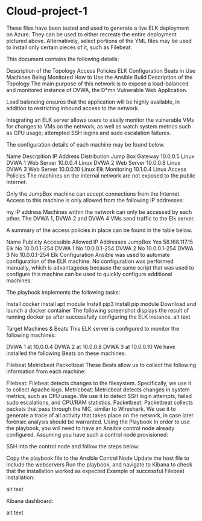 # Cloud-project-1
These files have been tested and used to generate a live ELK deployment on Azure. They can be used to either recreate the entire deployment pictured above. Alternatively, select portions of the YML files may be used to install only certain pieces of it, such as Filebeat.

This document contains the following details:

Description of the Topology
Access Policies
ELK Configuration
Beats in Use
Machines Being Monitored
How to Use the Ansible Build
Description of the Topology
The main purpose of this network is to expose a load-balanced and monitored instance of DVWA, the D*mn Vulnerable Web Application.

Load balancing ensures that the application will be highly available, in addition to restricting inbound access to the network.

Integrating an ELK server allows users to easily monitor the vulnerable VMs for changes to VMs on the network, as well as watch system metrics such as CPU usage; attempted SSH logins and sudo escalation failures.

The configuration details of each machine may be found below.

Name	Descrpition	IP Address	Distribution
Jump Box	Gateway	10.0.0.5	Linux
DVWA 1	Web Server	10.0.0.4	Linux
DVWA 2	Web Server	10.0.0.8	Linux
DVWA 3	Web Server	10.0.0.10	Linux
Elk	Monitoring	10.1.0.4	Linux
Access Policies
The machines on the internal network are not exposed to the public Internet.

Only the JumpBox machine can accept connections from the Internet. Access to this machine is only allowed from the following IP addresses:

my IP address
Machines within the network can only be accessed by each other. The DVWA 1, DVWA 2 and DVWA 4 VMs send traffic to the Elk server.

A summary of the access policies in place can be found in the table below.

Name	Publicly Accessible	Allowed IP Addresses
JumpBox	Yes	58.168.117.15
Elk	No	10.0.0.1-254
DVWA 1	No	10.0.0.1-254
DVWA 2	No	10.0.0.1-254
DVWA 3	No	10.0.0.1-254
Elk Configuration
Ansible was used to automate configuration of the ELK machine. No configuration was performed manually, which is advantageous because the same script that was used to configure this machine can be used to quickly configure additional machines.

The playbook implements the following tasks:

Install docker
Install apt module
Install pip3
Install pip module
Download and launch a docker container
The following screenshot displays the result of running docker ps after successfully configuring the ELK instance. alt text

Target Machines & Beats
This ELK server is configured to monitor the following machines:

DVWA 1 at 10.0.0.4
DVWA 2 at 10.0.0.8
DVWA 3 at 10.0.0.10
We have installed the following Beats on these machines:

Filebeat
Metricbeat
Packetbeat
These Beats allow us to collect the following information from each machine:

Filebeat: Filebeat detects changes to the filesystem. Specifically, we use it to collect Apache logs.
Metricbeat: Metricbeat detects changes in system metrics, such as CPU usage. We use it to detect SSH login attempts, failed sudo escalations, and CPU/RAM statistics.
Packetbeat: Packetbeat collects packets that pass through the NIC, similar to Wireshark. We use it to generate a trace of all activity that takes place on the network, in case later forensic analysis should be warranted.
Using the Playbook
In order to use the playbook, you will need to have an Ansible control node already configured. Assuming you have such a control node provisioned:

SSH into the control node and follow the steps below:

Copy the playbook file to the Ansible Control Node
Update the host file to include the webservers
Run the playbook, and navigate to Kibana to check that the installation worked as expected
Example of successful Filebeat installation:

alt text

Kibana dashboard:

alt text
